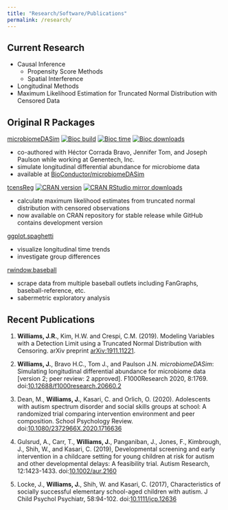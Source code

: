 ```yaml
---
title: "Research/Software/Publications"
permalink: /research/
---
```


## Current Research
+ Causal Inference
	+ Propensity Score Methods
	+ Spatial Interference
+ Longitudinal Methods
+ Maximum Likelihood Estimation for Truncated Normal Distribution with Censored Data

## Original R Packages
[microbiomeDASim](https://github.com/williazo/microbiomeDASim)
[![Bioc build](http://bioconductor.org/shields/build/release/bioc/microbiomeDASim.svg)](http://bioconductor.org/checkResults/release/bioc-LATEST/microbiomeDASim/)
[![Bioc time](http://bioconductor.org/shields/years-in-bioc/microbiomeDASim.svg)](https://bioconductor.org/packages/microbiomeDASim)
[![Bioc downloads](http://bioconductor.org/shields/downloads/release/microbiomeDASim.svg)](http://bioconductor.org/packages/stats/bioc/microbiomeDASim/)
- co-authored with Héctor Corrada Bravo, Jennifer Tom, and Joseph Paulson while working at Genentech, Inc.
- simulate longitudinal differential abundance for microbiome data
- available at [BioConductor/microbiomeDASim](https://bioconductor.org/packages/microbiomeDASim)

[tcensReg](https://github.com/williazo/tcensReg)
[![CRAN version](http://www.r-pkg.org/badges/version/tcensReg)](http://www.r-pkg.org/pkg/tcensReg)
[![CRAN RStudio mirror downloads](http://cranlogs.r-pkg.org/badges/grand-total/tcensReg)](http://www.r-pkg.org/pkg/tcensReg)
- calculate maximum likelihood estimates from truncated normal distribution with censored observations
- now available on CRAN repository for stable release while GitHub contains development version

[ggplot.spaghetti](https://github.com/williazo/ggplot.spaghetti)
- visualize longitudinal time trends
- investigate group differences

[rwindow.baseball](https://github.com/williazo/rwindow.baseball)
- scrape data from multiple baseball outlets including FanGraphs, baseball-reference, etc.
- sabermetric exploratory analysis

## Recent Publications

1. **Williams, J.R.**, Kim, H.W. and Crespi, C.M. (2019). Modeling Variables with a Detection Limit using a Truncated Normal Distribution with Censoring. arXiv preprint [arXiv:1911.11221](https://arxiv.org/abs/1911.11221).

2. **Williams, J.**, Bravo H.C., Tom J., and Paulson J.N. *microbiomeDASim*: Simulating longitudinal differential abundance for microbiome data [version 2; peer review: 2 approved]. F1000Research 2020, 8:1769. doi:[10.12688/f1000research.20660.2](http://doi.org/10.12688/f1000research.20660.2)

3. Dean, M., **Williams, J.**, Kasari, C. and Orlich, O. (2020). Adolescents with autism spectrum disorder and social skills groups at school: A randomized trial comparing intervention environment and peer composition. School Psychology Review. doi:[10.1080/2372966X.2020.1716636](https://www.tandfonline.com/doi/full/10.1080/2372966X.2020.1716636)

4. Gulsrud, A., Carr, T., **Williams, J.**, Panganiban, J., Jones, F., Kimbrough, J., Shih, W., and Kasari, C. (2019), Developmental screening and early intervention in a childcare setting for young children at risk for autism and other developmental delays: A feasibility trial. Autism Research, 12:1423-1433. doi:[10.1002/aur.2160](https://doi.org/10.1002/aur.2160)

5. Locke, J., **Williams, J.**, Shih, W. and Kasari, C. (2017), Characteristics of socially successful elementary school-aged children with autism. J Child Psychol Psychiatr, 58:94-102. doi:[10.1111/jcp.12636](https://doi.org/10.1111/jcpp.12636)
